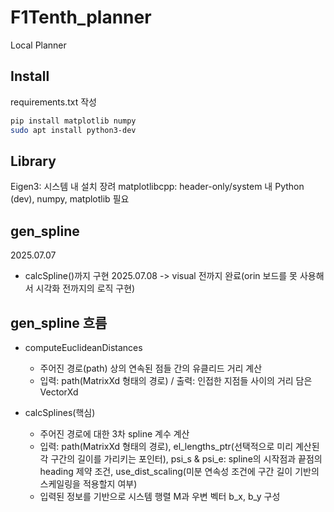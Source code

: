 # F1Tenth_planner
Local Planner

## Install
requirements.txt 작성

```bash
pip install matplotlib numpy
sudo apt install python3-dev
```

## Library

Eigen3: 시스템 내 설치 장려 
matplotlibcpp: header-only/system 내 Python (dev), numpy, matplotlib 필요

## gen_spline
2025.07.07
- calcSpline()까지 구현
2025.07.08 -> visual 전까지 완료(orin 보드를 못 사용해서 시각화 전까지의 로직 구현)

## gen_spline 흐름
- computeEuclideanDistances
  - 주어진 경로(path) 상의 연속된 점들 간의 유클리드 거리 계산
  - 입력: path(MatrixXd 형태의 경로) / 출력: 인접한 지점들 사이의 거리 담은 VectorXd

- calcSplines(핵심)
  - 주어진 경로에 대한 3차 spline 계수 계산
  - 입력: path(MatrixXd 형태의 경로), el_lengths_ptr(선택적으로 미리 계산된 각 구간의 길이를 가리키는 포인터), psi_s & psi_e: spline의 시작점과 끝점의 heading 제약 조건, use_dist_scaling(미분 연속성 조건에 구간 길이 기반의 스케일링을 적용할지 여부)
  - 입력된 정보를 기반으로 시스템 행렬 M과 우변 벡터 b_x, b_y 구성  
